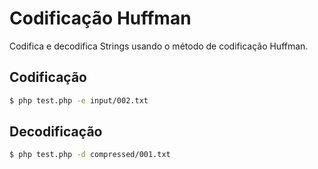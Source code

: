 # Codificação Huffman
Codifica e decodifica Strings usando o método de codificação Huffman.

## Codificação

```bash
$ php test.php -e input/002.txt
```
## Decodificação
```bash
$ php test.php -d compressed/001.txt
```